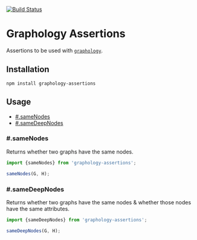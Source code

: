 [![Build Status](https://travis-ci.org/graphology/graphology-assertions.svg)](https://travis-ci.org/graphology/graphology-assertions)

# Graphology Assertions

Assertions to be used with [`graphology`](https://graphology.github.io).

## Installation

```
npm install graphology-assertions
```

## Usage

* [#.sameNodes](#samenodes)
* [#.sameDeepNodes](#samedeepnodes)

### #.sameNodes

Returns whether two graphs have the same nodes.

```js
import {sameNodes} from 'graphology-assertions';

sameNodes(G, H);
```

### #.sameDeepNodes

Returns whether two graphs have the same nodes & whether those nodes have the same attributes.

```js
import {sameDeepNodes} from 'graphology-assertions';

sameDeepNodes(G, H);
```
